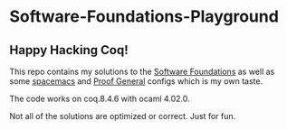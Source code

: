 # Software-Foundations-Playground
Happy Hacking Coq!
----

This repo contains my solutions to the [Software Foundations](https://softwarefoundations.cis.upenn.edu/current/index.html)
as well as some [spacemacs](http://spacemacs.org/) and [Proof General](https://proofgeneral.github.io/) configs which is my own
taste.

The code works on coq.8.4.6 with ocaml 4.02.0.

Not all of the solutions are optimized or correct. Just for fun.

